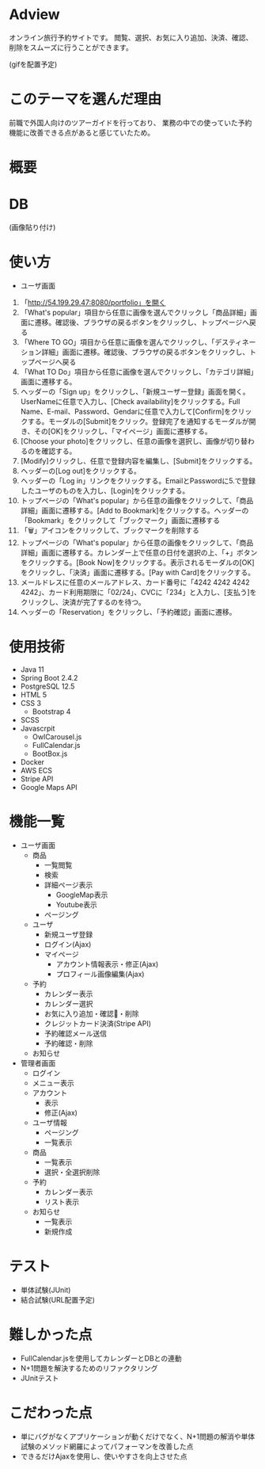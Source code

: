 # Adview
オンライン旅行予約サイトです。
閲覧、選択、お気に入り追加、決済、確認、削除をスムーズに行うことができます。

(gifを配置予定)
# このテーマを選んだ理由
前職で外国人向けのツアーガイドを行っており、
業務の中での使っていた予約機能に改善できる点があると感じていたため。

# 概要

# DB
(画像貼り付け)
# 使い方
- ユーザ画面
1. 「http://54.199.29.47:8080/portfolio」を開く
2. 「What's popular」項目から任意に画像を選んでクリックし「商品詳細」画面に遷移。確認後、ブラウザの戻るボタンをクリックし、トップページへ戻る
3. 「Where TO GO」項目から任意に画像を選んでクリックし、「デスティネーション詳細」画面に遷移。確認後、ブラウザの戻るボタンをクリックし、トップページへ戻る
4. 「What TO Do」項目から任意に画像を選んでクリックし、「カテゴリ詳細」画面に遷移する。
5. ヘッダーの「Sign up」をクリックし、「新規ユーザー登録」画面を開く。UserNameに任意で入力し、[Check availability]をクリックする。Full Name、E-mail、Password、Gendarに任意で入力して[Confirm]をクリックする。モーダルの[Submit]をクリック。登録完了を通知するモーダルが開き、その[OK]をクリックし、「マイページ」画面に遷移する。
6. [Choose your photo]をクリックし、任意の画像を選択し、画像が切り替わるのを確認する。
7. [Modify]クリックし、任意で登録内容を編集し、[Submit]をクリックする。
8. ヘッダーの[Log out]をクリックする。
9. ヘッダーの「Log in」リンクをクリックする。EmailとPasswordに5.で登録したユーザのものを入力し、[Login]をクリックする。
10. トップページの「What's popular」から任意の画像をクリックして、「商品詳細」画面に遷移する。[Add to Bookmark]をクリックする。ヘッダーの「Bookmark」をクリックして「ブックマーク」画面に遷移する
11. 「🗑」アイコンをクリックして、ブックマークを削除する
12. トップページの「What's popular」から任意の画像をクリックして、「商品詳細」画面に遷移する。カレンダー上で任意の日付を選択の上、「+」ボタンをクリックする。[Book Now]をクリックする。表示されるモーダルの[OK]をクリックし、「決済」画面に遷移する。[Pay with Card]をクリックする。
13. メールドレスに任意のメールアドレス、カード番号に「4242 4242 4242 4242」、カード利用期限に「02/24」、CVCに「234」と入力し、[支払う]をクリックし、決済が完了するのを待つ。
14. ヘッダーの「Reservation」をクリックし、「予約確認」画面に遷移。


# 使用技術
- Java 11
- Spring Boot 2.4.2
- PostgreSQL 12.5
- HTML 5
- CSS 3
  - Bootstrap 4
- SCSS
- Javascrpit
  - OwlCarousel.js
  - FullCalendar.js
  - BootBox.js
- Docker
- AWS ECS
- Stripe API
- Google Maps API
# 機能一覧
- ユーザ画面
  - 商品
    - 一覧閲覧
    - 検索
    - 詳細ページ表示
      - GoogleMap表示
      - Youtube表示
    - ページング
  - ユーザ
    - 新規ユーザ登録
    - ログイン(Ajax)
    - マイページ
      - アカウント情報表示・修正(Ajax)
      - プロフィール画像編集(Ajax)
  - 予約
    - カレンダー表示
    - カレンダー選択
    - お気に入り追加・確認・削除
    - クレジットカード決済(Stripe API)
    - 予約確認メール送信
    - 予約確認・削除
  - お知らせ
- 管理者画面
  - ログイン
  - メニュー表示
  - アカウント
    - 表示
    - 修正(Ajax)
  - ユーザ情報
    - ページング
    - 一覧表示
  - 商品
    - 一覧表示
    - 選択・全選択削除
  - 予約
    - カレンダー表示
    - リスト表示
  - お知らせ
    - 一覧表示
    - 新規作成
# テスト
- 単体試験(JUnit)
- 結合試験(URL配置予定)
# 難しかった点
- FullCalendar.jsを使用してカレンダーとDBとの連動
- N+1問題を解決するためのリファクタリング
- JUnitテスト
# こだわった点
- 単にバグがなくアプリケーションが動くだけでなく、N+1問題の解消や単体試験のメソッド網羅によってパフォーマンを改善した点
- できるだけAjaxを使用し、使いやすさを向上させた点
